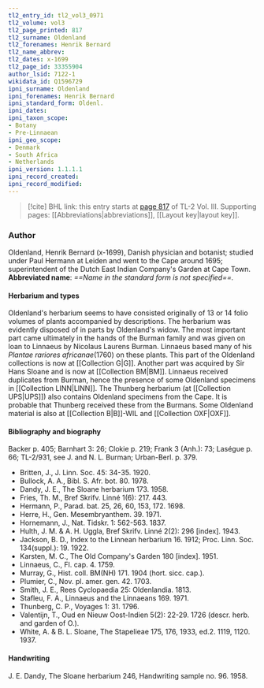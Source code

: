 ```yaml
---
tl2_entry_id: tl2_vol3_0971
tl2_volume: vol3
tl2_page_printed: 817
tl2_surname: Oldenland
tl2_forenames: Henrik Bernard
tl2_name_abbrev: 
tl2_dates: x-1699
tl2_page_id: 33355904
author_lsid: 7122-1
wikidata_id: Q1596729
ipni_surname: Oldenland
ipni_forenames: Henrik Bernard
ipni_standard_form: Oldenl.
ipni_dates: 
ipni_taxon_scope: 
- Botany
- Pre-Linnaean
ipni_geo_scope: 
- Denmark
- South Africa
- Netherlands
ipni_version: 1.1.1.1
ipni_record_created: 
ipni_record_modified:
---
```



> [!cite] BHL link: this entry starts at [page 817](https://www.biodiversitylibrary.org/page/33355904) of TL-2 Vol. III.
> Supporting pages: [[Abbreviations|abbreviations]], [[Layout key|layout key]].

### Author

Oldenland, Henrik Bernard (x-1699), Danish physician and botanist; studied under Paul Hermann at Leiden and went to the Cape around 1695; superintendent of the Dutch East Indian Company's Garden at Cape Town. 
**Abbreviated name**: *==Name in the standard form is not specified==.*

#### Herbarium and types

Oldenland's herbarium seems to have consisted originally of 13 or 14 folio volumes of plants accompanied by descriptions. The herbarium was evidently disposed of in parts by Oldenland's widow. The most important part came ultimately in the hands of the Burman family and was given on loan to Linnaeus by Nicolaus Laurens Burman. Linnaeus based many of his *Plantae rariores africanae*(1760) on these plants. This part of the Oldenland collections is now at [[Collection G|G]]. Another part was acquired by Sir Hans Sloane and is now at [[Collection BM|BM]]. Linnaeus received duplicates from Burman, hence the presence of some Oldenland specimens in [[Collection LINN|LINN]]. The Thunberg herbarium (at [[Collection UPS|UPS]]) also contains Oldenland specimens from the Cape. It is probable that Thunberg received these from the Burmans. Some Oldenland material is also at [[Collection B|B]]-WIL and [[Collection OXF|OXF]].

#### Bibliography and biography

Backer p. 405; Barnhart 3: 26; Clokie p. 219; Frank 3 (Anh.): 73; Laségue p. 66; TL-2/931, see J. and N. L. Burman; Urban-Berl. p. 379.
- Britten, J., J. Linn. Soc. 45: 34-35. 1920.
- Bullock, A. A., Bibl. S. Afr. bot. 80. 1978.
- Dandy, J. E., The Sloane herbarium 173. 1958.
- Fries, Th. M., Bref Skrifv. Linné 1(6): 217. 443.
- Hermann, P., Parad. bat. 25, 26, 60, 153, 172. 1698.
- Herre, H., Gen. Mesembryanthem. 39. 1971.
- Hornemann, J., Nat. Tidskr. 1: 562-563. 1837.
- Hulth, J. M. & A. H. Uggla, Bref Skrifv. Linné 2(2): 296 \[index\]. 1943.
- Jackson, B. D., Index to the Linnean herbarium 16. 1912; Proc. Linn. Soc. 134(suppl.): 19. 1922.
- Karsten, M. C., The Old Company's Garden 180 \[index\]. 1951.
- Linnaeus, C., Fl. cap. 4. 1759.
- Murray, G., Hist. coll. BM(NH) 171. 1904 (hort. sicc. cap.).
- Plumier, C., Nov. pl. amer. gen. 42. 1703.
- Smith, J. E., Rees Cyclopaedia 25: Oldenlandia. 1813.
- Stafleu, F. A., Linnaeus and the Linnaeans 169. 1971.
- Thunberg, C. P., Voyages 1: 31. 1796.
- Valentijn, T., Oud en Nieuw Oost-Indien 5(2): 22-29. 1726 (descr. herb. and garden of O.).
- White, A. & B. L. Sloane, The Stapelieae 175, 176, 1933, ed.2. 1119, 1120. 1937.

#### Handwriting

J. E. Dandy, The Sloane herbarium 246, Handwriting sample no. 96. 1958.

